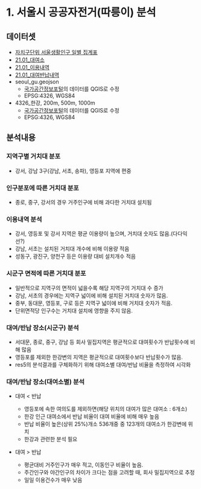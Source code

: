 # 1. 서울시 공공자전거(따릉이) 분석
## 데이터셋
- [자치구단위 서울생활인구 일별 집계표](https://data.seoul.go.kr/dataList/OA-15379/S/1/datasetView.do)
- [21.01_대여소](https://data.seoul.go.kr/dataList/OA-13252/F/1/datasetView.do)
- [21.01_이용내역](http://data.seoul.go.kr/dataList/OA-15248/F/1/datasetView.do)
- [21.01_대여반납내역](http://data.seoul.go.kr/dataList/OA-15182/F/1/datasetView.do#)
- seoul_gu.geojson
    - [국가공간정보포털](http://data.nsdi.go.kr/dataset/15144)의 데이터를 QGIS로 수정
    - EPSG:4326, WGS84
- 4326_한강, 200m, 500m, 1000m
    - [국가공간정보포털](http://data.nsdi.go.kr/dataset/12608)의 데이터를 QGIS로 수정
    - EPSG:4326, WGS84
## 분석내용
### 지역구별 거치대 분포
- 강서, 강남 3구(강남, 서초, 송파), 영등포 지역에 편중

### 인구분포에 따른 거치대 분포
- 종로, 중구, 강서의 경우 거주인구에 비해 과다한 거치대 설치됨

### 이용내역 분석
- 강서, 영등포 및 강서 지역은 평균 이용량이 높으며, 거치대 숫자도 많음.(다다익선?)
- 강남, 서초는 설치된 거치대 개수에 비해 이용량 적음
- 성동구, 광진구, 양천구 등은 이용량 대비 설치개수 적음

### 시군구 면적에 따른 거치대 분포
- 일반적으로 지역구의 면적이 넓을수록 해당 지역구의 거치대 수 증가
- 강남, 서초의 경우에는 지역구 넓이에 비해 설치된 거치대 숫자가 많음.
- 중부, 동대문, 영등포, 구로 등은 지역구 넓이에 비해 거치대 숫자가 적음.
- 단위면적당 인구수는 거치대 설치에 영향을 주지 않음.

### 대여/반납 장소(시군구) 분석
- 서대문, 종로, 중구, 강남 등 회사 밀집지역은 평균적으로 대여횟수가 반납횟수에 비해 많음
- 영등포를 제외한 한강변의 지역은 평균적으로 대여횟수보다 반납횟수가 많음.
- res5의 분석결과를 구체화하기 위해 대여소별 대여/반납 비율을 측정하여 시각화

### 대여/반납 장소(대여소별) 분석
- 대여 < 반납
    - 영등포에 속한 여의도를 제외하면(해당 위치의 대여가 많은 대여소 : 6개소)
    - 한강 인근 대여소에서 반납 비율이 대여 비율에 비해 매우 높음
    - 반납 비율이 높은(상위 25%)개소 536개중 중 123개의 대여소가 한강변에 위치
    - 한강과 관련한 분석 필요

- 대여 > 반납
    - 평균대비 거주인구가 매우 적고, 이동인구 비율이 높음.
    - 주간인구와 야간인구의 차이가 크다는 점을 고려할 때, 회사 밀집지역으로 추정
    - 일일 이용건수가 매우 낮음